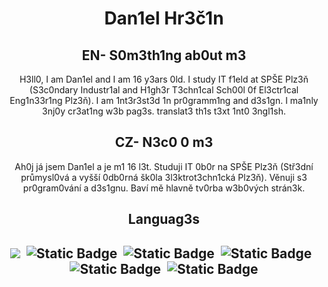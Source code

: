 <h1 align="center">Dan1el Hr3č1n</h1>
<h2 align="center">EN- S0m3th1ng ab0ut m3</h2>
<p align="center">H3ll0, I am Dan1el and I am 16 y3ars 0ld. I study IT f1eld at SPŠE Plz3ň (S3c0ndary Industr1al and H1gh3r T3chn1cal Sch00l 0f El3ctr1cal Eng1n33r1ng Plz3ň). I am 1nt3r3st3d 1n pr0gramm1ng and d3s1gn. I ma1nly 3nj0y cr3at1ng w3b pag3s. translat3 th1s t3xt 1nt0 3ngl1sh.</p>
<h2 align="center">CZ- N3c0 0 m3</h2>
<p align="center">Ah0j já jsem Dan1el a je m1 16 l3t. Studuji IT 0b0r na SPŠE Plz3ň (Stř3dní průmysl0vá a vyšší 0db0rná šk0la 3l3ktrot3chn1cká Plz3ň). Věnuji s3 pr0gram0vání a d3s1gnu. Baví mě hlavně tv0rba w3b0vých strán3k.</p>
<h2 align="center">Languag3s<h2>
<div align="center">
<img src="https://img.shields.io/badge/HTML-rgb(240%2C%20110%2C%2035)">&nbsp;&nbsp;<img alt="Static Badge" src="https://img.shields.io/badge/CSS-rgb(0%2C%2020%2C%20220)">&nbsp;&nbsp;<img alt="Static Badge" src="https://img.shields.io/badge/JavaScript-rgb(240%2C%20232%2C%200)">&nbsp;&nbsp;<img alt="Static Badge" src="https://img.shields.io/badge/Java-rgb(255%2C%20191%2C%20100)">&nbsp;&nbsp;<img alt="Static Badge" src="https://img.shields.io/badge/Python-rgb(0%2C%20193%2C%20255)">&nbsp;&nbsp;<img alt="Static Badge" src="https://img.shields.io/badge/React-rgb(0%2C%20160%2C%200)">


</div>
